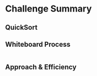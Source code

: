 # Challenge Summary

## QuickSort


## Whiteboard Process
![]()

## Approach & Efficiency
<!-- What approach did you take? Why? What is the Big O space/time for this approach? -->